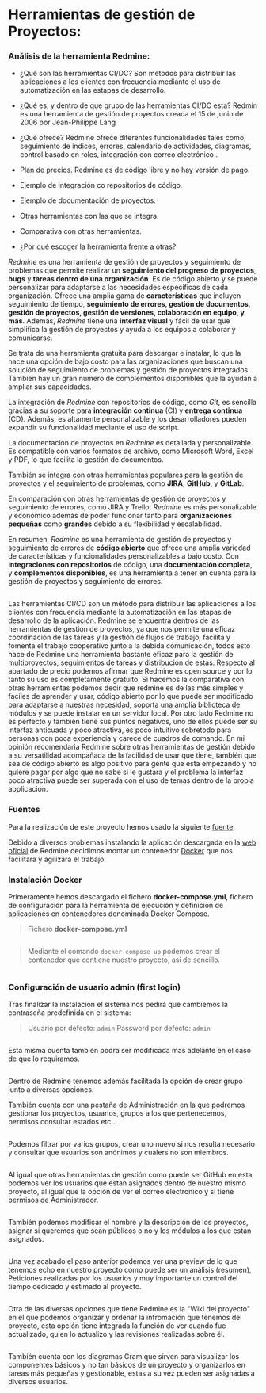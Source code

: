 # Herramientas de gestión de Proyectos:


### Análisis de la herramienta **Redmine**:
- ¿Qué son las herramientas CI/DC?
    Son métodos para distribuir las aplicaciones a los clientes con frecuencia mediante el uso de automatización en las estapas de desarrollo.

- ¿Qué es, y dentro de que grupo de las herramientas CI/DC esta?
    Redmin es una herramienta de gestión de proyectos creada el 15 de junio de 2006 por Jean-Philippe Lang

- ¿Qué ofrece?
    Redmine ofrece diferentes funcionalidades tales como; seguimiento de indices, errores, calendario de actividades, diagramas, control basado en roles, integración con correo electrónico .
    
- Plan de precios.
    Redmine es de código libre y no hay versión de pago.

- Ejemplo de integración co repositorios de código.
- Ejemplo de documentación de proyectos.
- Otras herramientas con las que se integra.
- Comparativa con otras herramientas.
- ¿Por qué escoger la herramienta frente a otras?

*Redmine* es una herramienta de gestión de proyectos y seguimiento de problemas que permite realizar un **seguimiento del progreso de proyectos**, **bugs** y **tareas dentro de una organización**. Es de código abierto y se puede personalizar para adaptarse a las necesidades específicas de cada organización. Ofrece una amplia gama de **características** que incluyen seguimiento de tiempo, **seguimiento de errores, gestión de documentos, gestión de proyectos, gestión de versiones, colaboración en equipo, y más**. Además, *Redmine* tiene una **interfaz visual** y fácil de usar que simplifica la gestión de proyectos y ayuda a los equipos a colaborar y comunicarse. 

Se trata de una herramienta gratuita para descargar e instalar, lo que la hace una opción de bajo costo para las organizaciones que buscan una solución de seguimiento de problemas y gestión de proyectos integrados. También hay un gran número de complementos disponibles que la ayudan a ampliar sus capacidades.

La integración de *Redmine* con repositorios de código, como *Git*, es sencilla gracias a su soporte para **integración continua** (CI) y **entrega continua** (CD). Además, es altamente personalizable y los desarrolladores pueden expandir su funcionalidad mediante el uso de script. 

La documentación de proyectos en *Redmine* es detallada y personalizable. Es compatible con varios formatos de archivo, como Microsoft Word, Excel y PDF, lo que facilita la gestión de documentos. 

También se integra con otras herramientas populares para la gestión de proyectos y el seguimiento de problemas, como **JIRA**, **GitHub**, y **GitLab**. 

En comparación con otras herramientas de gestión de proyectos y seguimiento de errores, como JIRA y Trello, *Redmine* es más personalizable y económico además de poder funcionar tanto para **organizaciones pequeñas** como **grandes** debido a su flexibilidad y escalabilidad.

En resumen, *Redmine* es una herramienta de gestión de proyectos y seguimiento de errores de **código abierto** que ofrece una amplia variedad de características y funcionalidades personalizables a bajo costo. Con **integraciones con repositorios** de código, una **documentación completa**, y **complementos disponibles**, es una herramienta a tener en cuenta para la gestión de proyectos y seguimiento de errores.

![<logo>](img/descarga.png)

Las herramientas CI/CD son un método para distribuir las aplicaciones a los clientes con frecuencia mediante la automatización en las etapas de desarrollo de la aplicación.
Redmine se encuentra dentros de las herramientas de gestión de proyectos, ya que nos permite una eficaz coordinación de las tareas y la gestión de flujos de trabajo, facilita y fomenta el trabajo cooperativo junto a la debida comunicación, todos esto hace de Redmine una herramienta bastante eficaz para la gestión de multiproyectos, seguimientos de tareas y distribución de estas.
Respecto al apartado de precio podemos afirmar que Redmine es open source y por lo tanto su uso es completamente gratuito.
Si hacemos la comparativa con otras herramientas podemos decir que redmine es de las más simples y faciles de aprender y usar, código abierto por lo que puede ser modificado para adaptarse a nuestras necesidad, soporta una amplia biblioteca de módulos y se puede instalar en un servidor local. Por otro lado Redmine no es perfecto y también tiene sus puntos negativos, uno de ellos puede ser su interfaz anticuada y poco atractiva, es poco intuitivo sobretodo para personas con poca experiencia y carece de cuadros de comando.
En mi opinión recomendaria Redmine sobre otras herramientas de gestión debido a su versatilidad acompañada de la facilidad de usar que tiene, también que sea de código abierto es algo positivo para gente que esta empezando y no quiere pagar por algo que no sabe si le gustara y el problema la interfaz poco atractiva puede ser superada con el uso de temas dentro de la propia applicación.

### Fuentes
Para la realización de este proyecto hemos usado la siguiente [fuente](https://github.com/sameersbn/docker-redmine).


Debido a diversos problemas instalando la aplicación descargada en la [web oficial](https://www.redmine.org/) de Redmine decidimos montar un contenedor [Docker](https://www.docker.com/) que nos facilitara y agilizara el trabajo.


### Instalación Docker
Primeramente hemos descargado el fichero **docker-compose.yml**, fichero de configuración para la herramienta de ejecución y definición de aplicaciones en contenedores denominada Docker Compose.

> Fichero **docker-compose.yml**

![<Imagen1>](/img/1-dockerfile.png)


> Mediante el comando `docker-compose up` podemos crear el contenedor que contiene nuestro proyecto, así de sencillo.

![<Imagen4>](img/4-compose-up.png)

### Configuración de usuario admin (first login)
Tras finalizar la instalación el sistema nos pedirá que cambiemos la contraseña predefinida en el sistema:

> Usuario por defecto: `admin`
> Password por defecto: `admin`

![<Imagen5>](img/5-admin-interface.png)

Esta misma cuenta también podra ser modificada mas adelante en el caso de que lo requiramos.

![<Imagen6>](img/6-admin-pannel.png)


Dentro de Redmine tenemos además facilitada la opción de crear grupo junto a diversas opciones.
![<Imagen7>](img/7-create-user.png)

También cuenta con una pestaña de Administración en la que podremos gestionar los proyectos, usuarios, grupos a los que pertenecemos, permisos consultar estados etc...

![<Imagen9>](img/9-groups.png)
  
Podemos filtrar por varios grupos, crear uno nuevo si nos resulta necesario y consultar que usuarios son anónimos y cualers no son miembros.

![<Imagen8>](img/8-users-list.png)
  
Al igual que otras herramientas de gestión como puede ser GitHub en esta podemos ver los usuarios que estan asignados dentro de nuestro mismo proyecto, al igual que la opción de ver el correo electronico y si tiene permisos de Administrador.

![<Imagen10>](img/10-new-project.png)
  
También podemos modificar el nombre y la descripción de los proyectos, asignar si queremos que sean públicos o no y los módulos a los que estan asignados.

![<Imagen11>](img/11-project-view.png)
  
Una vez acabado el paso anterior podemos ver una preview de lo que tenemos echo en nuestro proyecto como puede ser un análisis (resumen), Peticiones realizadas por los usuarios y muy importante un control del tiempo dedicado y estimado al proyecto.

![<Imagen12>](img/12-wiki.png)
  
Otra de las diversas opciones que tiene Redmine es la "Wiki del proyecto" en el que podemos organizar y ordenar la infromación que tenemos del proyecto, esta opción tiene integrada la función de ver cuando fue actualizado, quien lo actualizo y las revisiones realizadas sobre él.

![<Imagen13>](img/13-Gantt-diagram.png)
  
También cuenta con los diagramas Gram que sirven para visualizar los componentes básicos y no tan básicos de un proyecto y organizarlos en tareas más pequeñas y gestionable, estas a su vez pueden ser asignadas a diversos usuarios.

![<Imagen14>](img/14-files.png)


![<Imagen16>](img/16-add-repo.png)

